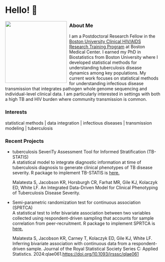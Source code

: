 # Hello! 👋

<img style="padding: 0px 5px 0px 0px;" float: left align="left" src="https://github.com/user-attachments/assets/d1e81077-08ef-4d0e-b858-ebb877caedab" width="200" height="200">

### About Me       
I am a Postdoctoral Research Fellow in the [Boston University Clinical HIV/AIDS Research Training Program](https://www.bumc.bu.edu/id/research-programs/bu-chart/) at Boston Medical Center. I earned my PhD in Biostatistics from Boston University where I developed statistical methods for understanding tuberculosis disease dynamics among key populations. My current work focuses on  statistical methods for understanding infectious disease transmission that integrates pathogen whole genome sequencing and individual-level clinical data. I am particularly interested in settings with both a high TB and HIV burden where community transmission is common. 

### Interests 
statistical methods | data integration | infectious diseases | transmission modeling | tuberculosis

### Recent Projects

* tuberculosis SeveriTy Assessment Tool for Informed Stratification (TB-STATIS)     
  A statistical model to integrate diagnostic information at time of tuberculosis diagnosis to generate clinical phenotypes of TB disease severity. R package to implement TB-STATIS is [here.](https://github.com/samalatesta/tbSTATIS)

  Malatesta S, Jacobson KR, Horsburgh CR, Farhat MR, Gile KJ, Kolaczyk ED, White LF. An Integrated Data-Driven Model for Clinical Phenotyping of Tuberculosis Disease Severity.

* Semi-parametric randomization test for continuous association (SPRTCA)    
  A statistical test to infer bivariate association between two variables collected using respondent-driven sampling that accounts for sample correlation from peer-recruitment. R package to implement SPRTCA is [here.](https://github.com/samalatesta/RDSAssociation)

  Malatesta S, Jacobson KR, Carney T, Kolaczyk ED, Gile KJ, White LF. Inferring bivariate association with continuous data from a respondent-driven sample. Journal of the Royal Statistical Society Series C: Applied Statistics. 2024:qlae061.https://doi.org/10.1093/jrsssc/qlae061
